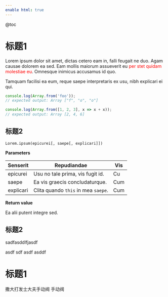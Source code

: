 ```yaml
---
enable html: true
---
```


@toc

# 标题1

Lorem ipsum dolor sit amet, dictas cetero eam in, falli feugait ne duo. Agam causae dolorem ea sed. Eam mollis maiorum assueverit eu <span style="color: red;">per stet quidam molestiae eu</span>. Omnesque inimicus accusamus id quo.

Tamquam facilisi ea eum, reque saepe interpretaris ex usu, nibh explicari ei qui.

```javascript
console.log(Array.from('foo'));
// expected output: Array ["f", "o", "o"]

console.log(Array.from([1, 2, 3], x => x + x));
// expected output: Array [2, 4, 6]
```

## 标题2

    Lorem.ipsum(epicurei[, saepe[, explicari]])

**Parameters**

| Senserit  | Repudiandae                         | Vis |
| --------- | ----------------------------------- | --- |
| epicurei  | Usu no tale prima, vis fugit  id.   | Cu  |
| saepe     | Ea vis graecis concludaturque.      | Cum |
| explicari | Clita quando `this` in mea `saepe`. | Cum |

**Return value**

Ea alii putent integre sed.



## 标题2
sadfasddlfjasdf 

asdf sdf 
asdf asddf 
# 标题1

撒大打发士大夫手动阀 手动阀